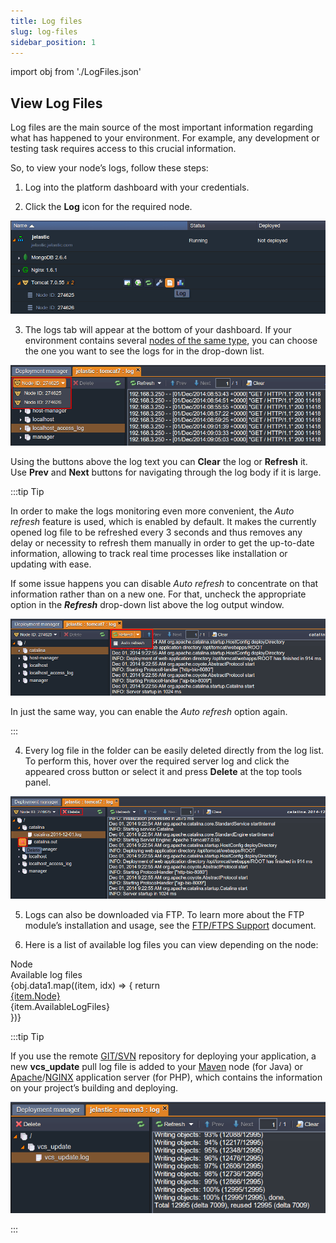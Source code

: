 ```yaml
---
title: Log files
slug: log-files
sidebar_position: 1
---
```


import obj from './LogFiles.json'

## View Log Files

Log files are the main source of the most important information regarding what has happened to your environment. For example, any development or testing task requires access to this crucial information.

So, to view your node’s logs, follow these steps:

1. Log into the platform dashboard with your credentials.

2. Click the **Log** icon for the required node.

<div style={{
    display:'flex',
    justifyContent: 'center',
    margin: '0 0 1rem 0'
}}>

![Locale Dropdown](./img/LogFiles/1-log.png)

</div>

3. The logs tab will appear at the bottom of your dashboard. If your environment contains several [nodes of the same type](http://localhost:3000/docs/application-setting/scaling-and-clustering/horizontal-scaling), you can choose the one you want to see the logs for in the drop-down list.

<div style={{
    display:'flex',
    justifyContent: 'center',
    margin: '0 0 1rem 0'
}}>

![Locale Dropdown](./img/LogFiles/2-select-node.png)

</div>

Using the buttons above the log text you can **Clear** the log or **Refresh** it. Use **Prev** and **Next** buttons for navigating through the log body if it is large.

:::tip Tip

In order to make the logs monitoring even more convenient, the _Auto refresh_ feature is used, which is enabled by default. It makes the currently opened log file to be refreshed every 3 seconds and thus removes any delay or necessity to refresh them manually in order to get the up-to-date information, allowing to track real time processes like installation or updating with ease.

If some issue happens you can disable _Auto refresh_ to concentrate on that information rather than on a new one. For that, uncheck the appropriate option in the **_Refresh_** drop-down list above the log output window.

<div style={{
    display:'flex',
    justifyContent: 'center',
    margin: '0 0 1rem 0'
}}>

![Locale Dropdown](./img/LogFiles/3-auto-refresh.png)

</div>

In just the same way, you can enable the _Auto refresh_ option again.

:::

4. Every log file in the folder can be easily deleted directly from the log list. To perform this, hover over the required server log and click the appeared cross button or select it and press **Delete** at the top tools panel.

<div style={{
    display:'flex',
    justifyContent: 'center',
    margin: '0 0 1rem 0'
}}>

![Locale Dropdown](./img/LogFiles/4-delete.png)

</div>

5. Logs can also be downloaded via FTP. To learn more about the FTP module’s installation and usage, see the [FTP/FTPS Support](/docs/Deployment%20Tools/FTP-FTPS%20Support) document.

6. Here is a list of available log files you can view depending on the node:

<div style={{
        width: '100%',
        margin: '0 0 5rem 0',
        borderRadius: '7px',
        overflow: 'hidden',
    }} >
    <div>
        <div style={{
            width: '100%',
            height: 'auto',
            border: '1px solid var(--ifm-toc-border-color)',
            display: 'flex', 
            alignItems: 'center', 
            justifyContent: 'flex-start',
            fontWeight: '500',
            gap: '10px',
            color: 'var(--table-color-primary)',
            background: 'var(--table-bg-primary-t2)', 
        }}>
            <div style={{
                minWidth: '40%',
                maxWidth: '40%',
                padding: '20px',
                borderRight: '1px solid var(--ifm-toc-border-color)',
                 display: 'flex', 
                alignItems: 'center', 
                justifyContent: 'center',
            }}>
                Node
            </div>
              <div style={{
                width: '100%',
                display: 'flex', 
                alignItems: 'center', 
                justifyContent: 'center',
            }}>
               Available log files
            </div>
        </div>
        {obj.data1.map((item, idx) => {
            return <div key={idx} style={{
            width: '100%',
            height: 'auto',
            border: '1px solid var(--ifm-toc-border-color)',
            display: 'flex', 
            alignItems: 'center', 
            justifyContent: 'flex-start',
            fontWeight: '400',
            gap: '10px', 
        }}>
            <div style={{
                minWidth: '40%',
                maxWidth: '40%',             
                padding: '20px',
                borderRight: '1px solid var(--ifm-toc-border-color)',
                background: 'var(--table-bg-primary-t1)',
            }}>
                <a href="/">
                    {item.Node} 
                </a>
            </div>
            <div>
                {item.AvailableLogFiles}
            </div>
        </div>
        })}
    </div>
</div>

:::tip Tip

If you use the remote [GIT/SVN](/docs/deployment/deployment-guide) repository for deploying your application, a new **vcs_update** pull log file is added to your [Maven](/docs/java/build-node/java-vcs-deployment-with-maven) node (for Java) or [Apache](/docs/PHP/PHP%20App%20Servers/Apache%20PHP/)/[NGINX](/docs/PHP/PHP%20App%20Servers/NGINX%20PHP/) application server (for PHP), which contains the information on your project’s building and deploying.

<div style={{
    display:'flex',
    justifyContent: 'center',
    margin: '0 0 1rem 0'
}}>

![Locale Dropdown](./img/LogFiles/5-vcsupdate.png)

</div>

:::

